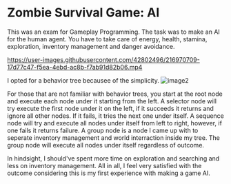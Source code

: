 # Zombie Survival Game: AI

This was an exam for Gameplay Programming. The task was to make an AI for the human agent. You have to take care of energy, health, stamina, exploration, inventory management and danger avoidance.

https://user-images.githubusercontent.com/42802496/216970709-17d77c47-f5ea-4ebd-ac8b-f7ab91d82b06.mp4

I opted for a behavior tree becausee of the simplicity.
![image2](https://user-images.githubusercontent.com/42802496/216971864-e69c17dd-47e8-447b-916c-b28a55f30df0.png)

For those that are not familiar with behavior trees, you start at the root node and execute each node under it starting from the left.
A selector node will try execute the first node under it on the left, if it succeeds it returns and ignore all other nodes. If it fails, it tries the next one under itself.
A sequence node will try and execute all nodes under itself from left to right, however, if one fails it returns failure.
A group node is a node I came up with to seperate inventory management and world interraction inside my tree. The group node will execute all nodes under itself regardless of outcome.

In hindsight, I should've spent more time on exploration and searching and less on inventory management. All in all, I feel very satisfied with the outcome considering this is my first experience with making a game AI.
